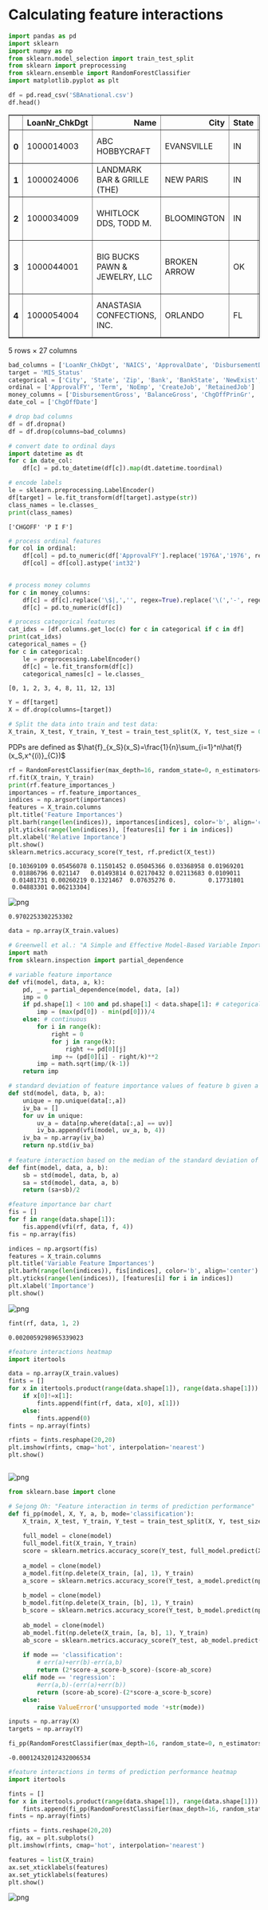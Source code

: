 # Calculating feature interactions

```python
import pandas as pd
import sklearn
import numpy as np
from sklearn.model_selection import train_test_split
from sklearn import preprocessing
from sklearn.ensemble import RandomForestClassifier
import matplotlib.pyplot as plt
```


```python
df = pd.read_csv('SBAnational.csv')
df.head()
```



<div>
<style scoped>
    .dataframe tbody tr th:only-of-type {
        vertical-align: middle;
    }

    .dataframe tbody tr th {
        vertical-align: top;
    }

    .dataframe thead th {
        text-align: right;
    }
</style>
<table border="1" class="dataframe">
  <thead>
    <tr style="text-align: right;">
      <th></th>
      <th>LoanNr_ChkDgt</th>
      <th>Name</th>
      <th>City</th>
      <th>State</th>
      <th>Zip</th>
      <th>Bank</th>
      <th>BankState</th>
      <th>NAICS</th>
      <th>ApprovalDate</th>
      <th>ApprovalFY</th>
      <th>...</th>
      <th>RevLineCr</th>
      <th>LowDoc</th>
      <th>ChgOffDate</th>
      <th>DisbursementDate</th>
      <th>DisbursementGross</th>
      <th>BalanceGross</th>
      <th>MIS_Status</th>
      <th>ChgOffPrinGr</th>
      <th>GrAppv</th>
      <th>SBA_Appv</th>
    </tr>
  </thead>
  <tbody>
    <tr>
      <th>0</th>
      <td>1000014003</td>
      <td>ABC HOBBYCRAFT</td>
      <td>EVANSVILLE</td>
      <td>IN</td>
      <td>47711</td>
      <td>FIFTH THIRD BANK</td>
      <td>OH</td>
      <td>451120</td>
      <td>28-Feb-97</td>
      <td>1997</td>
      <td>...</td>
      <td>N</td>
      <td>Y</td>
      <td>NaN</td>
      <td>28-Feb-99</td>
      <td>$60,000.00</td>
      <td>$0.00</td>
      <td>P I F</td>
      <td>$0.00</td>
      <td>$60,000.00</td>
      <td>$48,000.00</td>
    </tr>
    <tr>
      <th>1</th>
      <td>1000024006</td>
      <td>LANDMARK BAR &amp; GRILLE (THE)</td>
      <td>NEW PARIS</td>
      <td>IN</td>
      <td>46526</td>
      <td>1ST SOURCE BANK</td>
      <td>IN</td>
      <td>722410</td>
      <td>28-Feb-97</td>
      <td>1997</td>
      <td>...</td>
      <td>N</td>
      <td>Y</td>
      <td>NaN</td>
      <td>31-May-97</td>
      <td>$40,000.00</td>
      <td>$0.00</td>
      <td>P I F</td>
      <td>$0.00</td>
      <td>$40,000.00</td>
      <td>$32,000.00</td>
    </tr>
    <tr>
      <th>2</th>
      <td>1000034009</td>
      <td>WHITLOCK DDS, TODD M.</td>
      <td>BLOOMINGTON</td>
      <td>IN</td>
      <td>47401</td>
      <td>GRANT COUNTY STATE BANK</td>
      <td>IN</td>
      <td>621210</td>
      <td>28-Feb-97</td>
      <td>1997</td>
      <td>...</td>
      <td>N</td>
      <td>N</td>
      <td>NaN</td>
      <td>31-Dec-97</td>
      <td>$287,000.00</td>
      <td>$0.00</td>
      <td>P I F</td>
      <td>$0.00</td>
      <td>$287,000.00</td>
      <td>$215,250.00</td>
    </tr>
    <tr>
      <th>3</th>
      <td>1000044001</td>
      <td>BIG BUCKS PAWN &amp; JEWELRY, LLC</td>
      <td>BROKEN ARROW</td>
      <td>OK</td>
      <td>74012</td>
      <td>1ST NATL BK &amp; TR CO OF BROKEN</td>
      <td>OK</td>
      <td>0</td>
      <td>28-Feb-97</td>
      <td>1997</td>
      <td>...</td>
      <td>N</td>
      <td>Y</td>
      <td>NaN</td>
      <td>30-Jun-97</td>
      <td>$35,000.00</td>
      <td>$0.00</td>
      <td>P I F</td>
      <td>$0.00</td>
      <td>$35,000.00</td>
      <td>$28,000.00</td>
    </tr>
    <tr>
      <th>4</th>
      <td>1000054004</td>
      <td>ANASTASIA CONFECTIONS, INC.</td>
      <td>ORLANDO</td>
      <td>FL</td>
      <td>32801</td>
      <td>FLORIDA BUS. DEVEL CORP</td>
      <td>FL</td>
      <td>0</td>
      <td>28-Feb-97</td>
      <td>1997</td>
      <td>...</td>
      <td>N</td>
      <td>N</td>
      <td>NaN</td>
      <td>14-May-97</td>
      <td>$229,000.00</td>
      <td>$0.00</td>
      <td>P I F</td>
      <td>$0.00</td>
      <td>$229,000.00</td>
      <td>$229,000.00</td>
    </tr>
  </tbody>
</table>
<p>5 rows × 27 columns</p>
</div>




```python
bad_columns = ['LoanNr_ChkDgt', 'NAICS', 'ApprovalDate', 'DisbursementDate', 'Name', 'FranchiseCode']
target = 'MIS_Status'
categorical = ['City', 'State', 'Zip', 'Bank', 'BankState', 'NewExist', 'UrbanRural', 'RevLineCr', 'LowDoc']
ordinal = ['ApprovalFY', 'Term', 'NoEmp', 'CreateJob', 'RetainedJob']
money_columns = ['DisbursementGross', 'BalanceGross', 'ChgOffPrinGr', 'GrAppv', 'SBA_Appv']
date_col = ['ChgOffDate']
```


```python
# drop bad columns
df = df.dropna()
df = df.drop(columns=bad_columns)
```


```python
# convert date to ordinal days
import datetime as dt
for c in date_col:
    df[c] = pd.to_datetime(df[c]).map(dt.datetime.toordinal)
```


```python
# encode labels
le = sklearn.preprocessing.LabelEncoder()
df[target] = le.fit_transform(df[target].astype(str))
class_names = le.classes_
print(class_names)
```

    ['CHGOFF' 'P I F']



```python
# process ordinal features
for col in ordinal:
    df[col] = pd.to_numeric(df['ApprovalFY'].replace('1976A','1976', regex=False).replace('\d+\-\w+\-\d+|,','', regex=True))
    df[col] = df[col].astype('int32')
    
```


```python
# process money columns
for c in money_columns:
    df[c] = df[c].replace('\$|,','', regex=True).replace('\(','-', regex=True).replace('\)','', regex=True)
    df[c] = pd.to_numeric(df[c])
```


```python
# process categorical features
cat_idxs = [df.columns.get_loc(c) for c in categorical if c in df]
print(cat_idxs)
categorical_names = {}
for c in categorical:
    le = preprocessing.LabelEncoder()
    df[c] = le.fit_transform(df[c])
    categorical_names[c] = le.classes_
```

    [0, 1, 2, 3, 4, 8, 11, 12, 13]



```python
Y = df[target]
X = df.drop(columns=[target])

# Split the data into train and test data:
X_train, X_test, Y_train, Y_test = train_test_split(X, Y, test_size = 0.2)

```

PDPs are defined as $\hat{f}_{x_S}(x_S)=\frac{1}{n}\sum_{i=1}^n\hat{f}(x_S,x^{(i)}_{C})$


```python
rf = RandomForestClassifier(max_depth=16, random_state=0, n_estimators=10)
rf.fit(X_train, Y_train)  
print(rf.feature_importances_)
importances = rf.feature_importances_
indices = np.argsort(importances)
features = X_train.columns
plt.title('Feature Importances')
plt.barh(range(len(indices)), importances[indices], color='b', align='center')
plt.yticks(range(len(indices)), [features[i] for i in indices])
plt.xlabel('Relative Importance')
plt.show()
sklearn.metrics.accuracy_score(Y_test, rf.predict(X_test))

```

    [0.10369109 0.05456078 0.11501452 0.05045366 0.03368958 0.01969201
     0.01886796 0.021147   0.01493814 0.02170432 0.02113683 0.0109011
     0.01481731 0.00260219 0.1321467  0.07635276 0.         0.17731801
     0.04883301 0.06213304]



![png](feature_interactions_files/feature_interactions_11_1.png)





    0.9702253302253302




```python
data = np.array(X_train.values)
```


```python
# Greenwell et al.: "A Simple and Effective Model-Based Variable Importance Measure"
import math
from sklearn.inspection import partial_dependence

# variable feature importance
def vfi(model, data, a, k):
    pd, _ = partial_dependence(model, data, [a])
    imp = 0
    if pd.shape[1] < 100 and pd.shape[1] < data.shape[1]: # categorical
        imp = (max(pd[0]) - min(pd[0]))/4
    else: # continuous
        for i in range(k):
            right = 0
            for j in range(k):
                right += pd[0][j]
            imp += (pd[0][i] - right/k)**2
        imp = math.sqrt(imp/(k-1))
    return imp

# standard deviation of feature importance values of feature b given a certain value of feature a
def std(model, data, b, a):
    unique = np.unique(data[:,a])
    iv_ba = []
    for uv in unique:
        uv_a = data[np.where(data[:,a] == uv)]
        iv_ba.append(vfi(model, uv_a, b, 4))
    iv_ba = np.array(iv_ba)
    return np.std(iv_ba)
    
# feature interaction based on the median of the standard deviation of conditional feature importances between two features
def fint(model, data, a, b):
    sb = std(model, data, b, a)
    sa = std(model, data, a, b)
    return (sa+sb)/2
```


```python
#feature importance bar chart
fis = []
for f in range(data.shape[1]):
    fis.append(vfi(rf, data, f, 4))
fis = np.array(fis)

indices = np.argsort(fis)
features = X_train.columns
plt.title('Variable Feature Importances')
plt.barh(range(len(indices)), fis[indices], color='b', align='center')
plt.yticks(range(len(indices)), [features[i] for i in indices])
plt.xlabel('Importance')
plt.show()
```


![png](feature_interactions_files/feature_interactions_14_0.png)



```python
fint(rf, data, 1, 2)
```




    0.0020059298965339023




```python
#feature interactions heatmap
import itertools

data = np.array(X_train.values)
fints = []
for x in itertools.product(range(data.shape[1]), range(data.shape[1])):
    if x[0]!=x[1]:
        fints.append(fint(rf, data, x[0], x[1]))
    else:
        fints.append(0)
fints = np.array(fints)

rfints = fints.resphape(20,20)
plt.imshow(rfints, cmap='hot', interpolation='nearest')
plt.show()
```


```python

```


![png](feature_interactions_files/feature_interactions_17_0.png)



```python
from sklearn.base import clone

# Sejong Oh: "Feature interaction in terms of prediction performance"
def fi_pp(model, X, Y, a, b, mode='classification'):
    X_train, X_test, Y_train, Y_test = train_test_split(X, Y, test_size = 0.2)
    
    full_model = clone(model)
    full_model.fit(X_train, Y_train)
    score = sklearn.metrics.accuracy_score(Y_test, full_model.predict(X_test))
    
    a_model = clone(model)
    a_model.fit(np.delete(X_train, [a], 1), Y_train)
    a_score = sklearn.metrics.accuracy_score(Y_test, a_model.predict(np.delete(X_test, [a], 1)))
    
    b_model = clone(model)
    b_model.fit(np.delete(X_train, [b], 1), Y_train)
    b_score = sklearn.metrics.accuracy_score(Y_test, b_model.predict(np.delete(X_test, [b], 1)))
    
    ab_model = clone(model)
    ab_model.fit(np.delete(X_train, [a, b], 1), Y_train)
    ab_score = sklearn.metrics.accuracy_score(Y_test, ab_model.predict(np.delete(X_test, [a, b], 1)))
        
    if mode == 'classification':
        # err(a)+err(b)-err(a,b)
        return (2*score-a_score-b_score)-(score-ab_score)
    elif mode == 'regression':
        #err(a,b)-(err(a)+err(b))
        return (score-ab_score)-(2*score-a_score-b_score)
    else:
        raise ValueError('unsupported mode '+str(mode))
```


```python
inputs = np.array(X)
targets = np.array(Y)

fi_pp(RandomForestClassifier(max_depth=16, random_state=0, n_estimators=10), inputs, targets, 0, 1)
```




    -0.00012432012432006534




```python
#feature interactions in terms of prediction performance heatmap
import itertools

fints = []
for x in itertools.product(range(data.shape[1]), range(data.shape[1])):
    fints.append(fi_pp(RandomForestClassifier(max_depth=16, random_state=0, n_estimators=10), inputs, targets, x[0], x[1]))
fints = np.array(fints)

rfints = fints.reshape(20,20)
fig, ax = plt.subplots()
plt.imshow(rfints, cmap='hot', interpolation='nearest')

features = list(X_train)
ax.set_xticklabels(features)
ax.set_yticklabels(features)
plt.show()
```


![png](feature_interactions_files/feature_interactions_20_0.png)
